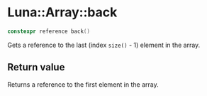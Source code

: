 # Luna::Array::back

```c++
constexpr reference back()
```

Gets a reference to the last (index `size()` - 1) element in the array. 



## Return value
Returns a reference to the first element in the array. 


